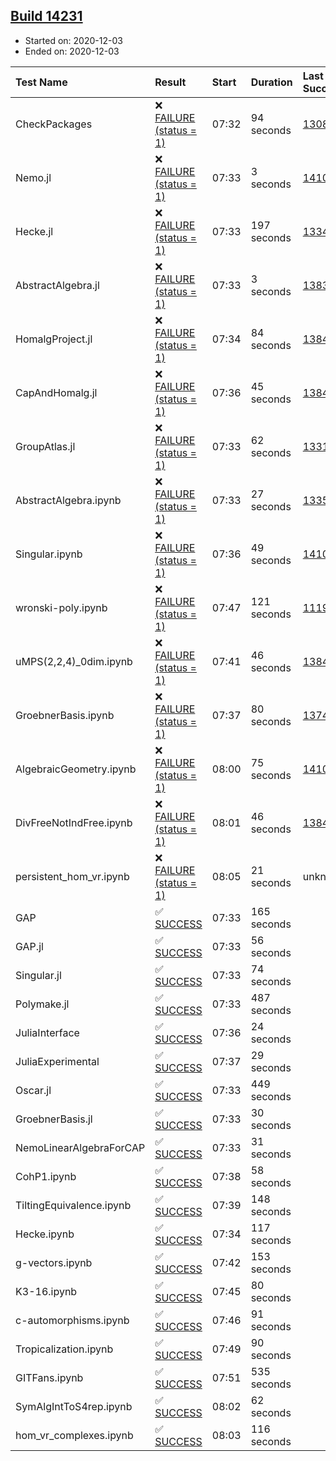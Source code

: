 ## [Build 14231](https://oscarci.mathematik.uni-kl.de/job/oscar/14231/)

* Started on: 2020-12-03
* Ended on: 2020-12-03

| Test Name    | Result | Start | Duration | Last Success | First Failure |
|:-------------|:-------|:------|:---------|:-------------|:--------------|
| CheckPackages | ❌ [FAILURE (status = 1)](https://oscarci.mathematik.uni-kl.de/job/oscar/14231/artifact/logs/build-14231/CheckPackages.log) | 07:32 | 94 seconds | [13085](https://oscarci.mathematik.uni-kl.de/job/oscar/13085/) | [13086](https://oscarci.mathematik.uni-kl.de/job/oscar/13086/) |
| Nemo.jl | ❌ [FAILURE (status = 1)](https://oscarci.mathematik.uni-kl.de/job/oscar/14231/artifact/logs/build-14231/Nemo.jl.log) | 07:33 | 3 seconds | [14101](https://oscarci.mathematik.uni-kl.de/job/oscar/14101/) | [14102](https://oscarci.mathematik.uni-kl.de/job/oscar/14102/) |
| Hecke.jl | ❌ [FAILURE (status = 1)](https://oscarci.mathematik.uni-kl.de/job/oscar/14231/artifact/logs/build-14231/Hecke.jl.log) | 07:33 | 197 seconds | [13341](https://oscarci.mathematik.uni-kl.de/job/oscar/13341/) | [13342](https://oscarci.mathematik.uni-kl.de/job/oscar/13342/) |
| AbstractAlgebra.jl | ❌ [FAILURE (status = 1)](https://oscarci.mathematik.uni-kl.de/job/oscar/14231/artifact/logs/build-14231/AbstractAlgebra.jl.log) | 07:33 | 3 seconds | [13837](https://oscarci.mathematik.uni-kl.de/job/oscar/13837/) | [13838](https://oscarci.mathematik.uni-kl.de/job/oscar/13838/) |
| HomalgProject.jl | ❌ [FAILURE (status = 1)](https://oscarci.mathematik.uni-kl.de/job/oscar/14231/artifact/logs/build-14231/HomalgProject.jl.log) | 07:34 | 84 seconds | [13845](https://oscarci.mathematik.uni-kl.de/job/oscar/13845/) | [13846](https://oscarci.mathematik.uni-kl.de/job/oscar/13846/) |
| CapAndHomalg.jl | ❌ [FAILURE (status = 1)](https://oscarci.mathematik.uni-kl.de/job/oscar/14231/artifact/logs/build-14231/CapAndHomalg.jl.log) | 07:36 | 45 seconds | [13845](https://oscarci.mathematik.uni-kl.de/job/oscar/13845/) | [13846](https://oscarci.mathematik.uni-kl.de/job/oscar/13846/) |
| GroupAtlas.jl | ❌ [FAILURE (status = 1)](https://oscarci.mathematik.uni-kl.de/job/oscar/14231/artifact/logs/build-14231/GroupAtlas.jl.log) | 07:33 | 62 seconds | [13311](https://oscarci.mathematik.uni-kl.de/job/oscar/13311/) | [13312](https://oscarci.mathematik.uni-kl.de/job/oscar/13312/) |
| AbstractAlgebra.ipynb | ❌ [FAILURE (status = 1)](https://oscarci.mathematik.uni-kl.de/job/oscar/14231/artifact/logs/build-14231/AbstractAlgebra.ipynb.log) | 07:33 | 27 seconds | [13355](https://oscarci.mathematik.uni-kl.de/job/oscar/13355/) | [13356](https://oscarci.mathematik.uni-kl.de/job/oscar/13356/) |
| Singular.ipynb | ❌ [FAILURE (status = 1)](https://oscarci.mathematik.uni-kl.de/job/oscar/14231/artifact/logs/build-14231/Singular.ipynb.log) | 07:36 | 49 seconds | [14101](https://oscarci.mathematik.uni-kl.de/job/oscar/14101/) | [14102](https://oscarci.mathematik.uni-kl.de/job/oscar/14102/) |
| wronski-poly.ipynb | ❌ [FAILURE (status = 1)](https://oscarci.mathematik.uni-kl.de/job/oscar/14231/artifact/logs/build-14231/wronski-poly.ipynb.log) | 07:47 | 121 seconds | [11192](https://oscarci.mathematik.uni-kl.de/job/oscar/11192/) | [11193](https://oscarci.mathematik.uni-kl.de/job/oscar/11193/) |
| uMPS(2,2,4)_0dim.ipynb | ❌ [FAILURE (status = 1)](https://oscarci.mathematik.uni-kl.de/job/oscar/14231/artifact/logs/build-14231/uMPS-2-2-4-_0dim.ipynb.log) | 07:41 | 46 seconds | [13841](https://oscarci.mathematik.uni-kl.de/job/oscar/13841/) | [13842](https://oscarci.mathematik.uni-kl.de/job/oscar/13842/) |
| GroebnerBasis.ipynb | ❌ [FAILURE (status = 1)](https://oscarci.mathematik.uni-kl.de/job/oscar/14231/artifact/logs/build-14231/GroebnerBasis.ipynb.log) | 07:37 | 80 seconds | [13748](https://oscarci.mathematik.uni-kl.de/job/oscar/13748/) | [13749](https://oscarci.mathematik.uni-kl.de/job/oscar/13749/) |
| AlgebraicGeometry.ipynb | ❌ [FAILURE (status = 1)](https://oscarci.mathematik.uni-kl.de/job/oscar/14231/artifact/logs/build-14231/AlgebraicGeometry.ipynb.log) | 08:00 | 75 seconds | [14101](https://oscarci.mathematik.uni-kl.de/job/oscar/14101/) | [14102](https://oscarci.mathematik.uni-kl.de/job/oscar/14102/) |
| DivFreeNotIndFree.ipynb | ❌ [FAILURE (status = 1)](https://oscarci.mathematik.uni-kl.de/job/oscar/14231/artifact/logs/build-14231/DivFreeNotIndFree.ipynb.log) | 08:01 | 46 seconds | [13845](https://oscarci.mathematik.uni-kl.de/job/oscar/13845/) | [13846](https://oscarci.mathematik.uni-kl.de/job/oscar/13846/) |
| persistent_hom_vr.ipynb | ❌ [FAILURE (status = 1)](https://oscarci.mathematik.uni-kl.de/job/oscar/14231/artifact/logs/build-14231/persistent_hom_vr.ipynb.log) | 08:05 | 21 seconds | unknown | unknown |
| GAP | ✅ [SUCCESS](https://oscarci.mathematik.uni-kl.de/job/oscar/14231/artifact/logs/build-14231/GAP.log) | 07:33 | 165 seconds |  |  |
| GAP.jl | ✅ [SUCCESS](https://oscarci.mathematik.uni-kl.de/job/oscar/14231/artifact/logs/build-14231/GAP.jl.log) | 07:33 | 56 seconds |  |  |
| Singular.jl | ✅ [SUCCESS](https://oscarci.mathematik.uni-kl.de/job/oscar/14231/artifact/logs/build-14231/Singular.jl.log) | 07:33 | 74 seconds |  |  |
| Polymake.jl | ✅ [SUCCESS](https://oscarci.mathematik.uni-kl.de/job/oscar/14231/artifact/logs/build-14231/Polymake.jl.log) | 07:33 | 487 seconds |  |  |
| JuliaInterface | ✅ [SUCCESS](https://oscarci.mathematik.uni-kl.de/job/oscar/14231/artifact/logs/build-14231/JuliaInterface.log) | 07:36 | 24 seconds |  |  |
| JuliaExperimental | ✅ [SUCCESS](https://oscarci.mathematik.uni-kl.de/job/oscar/14231/artifact/logs/build-14231/JuliaExperimental.log) | 07:37 | 29 seconds |  |  |
| Oscar.jl | ✅ [SUCCESS](https://oscarci.mathematik.uni-kl.de/job/oscar/14231/artifact/logs/build-14231/Oscar.jl.log) | 07:33 | 449 seconds |  |  |
| GroebnerBasis.jl | ✅ [SUCCESS](https://oscarci.mathematik.uni-kl.de/job/oscar/14231/artifact/logs/build-14231/GroebnerBasis.jl.log) | 07:33 | 30 seconds |  |  |
| NemoLinearAlgebraForCAP | ✅ [SUCCESS](https://oscarci.mathematik.uni-kl.de/job/oscar/14231/artifact/logs/build-14231/NemoLinearAlgebraForCAP.log) | 07:33 | 31 seconds |  |  |
| CohP1.ipynb | ✅ [SUCCESS](https://oscarci.mathematik.uni-kl.de/job/oscar/14231/artifact/logs/build-14231/CohP1.ipynb.log) | 07:38 | 58 seconds |  |  |
| TiltingEquivalence.ipynb | ✅ [SUCCESS](https://oscarci.mathematik.uni-kl.de/job/oscar/14231/artifact/logs/build-14231/TiltingEquivalence.ipynb.log) | 07:39 | 148 seconds |  |  |
| Hecke.ipynb | ✅ [SUCCESS](https://oscarci.mathematik.uni-kl.de/job/oscar/14231/artifact/logs/build-14231/Hecke.ipynb.log) | 07:34 | 117 seconds |  |  |
| g-vectors.ipynb | ✅ [SUCCESS](https://oscarci.mathematik.uni-kl.de/job/oscar/14231/artifact/logs/build-14231/g-vectors.ipynb.log) | 07:42 | 153 seconds |  |  |
| K3-16.ipynb | ✅ [SUCCESS](https://oscarci.mathematik.uni-kl.de/job/oscar/14231/artifact/logs/build-14231/K3-16.ipynb.log) | 07:45 | 80 seconds |  |  |
| c-automorphisms.ipynb | ✅ [SUCCESS](https://oscarci.mathematik.uni-kl.de/job/oscar/14231/artifact/logs/build-14231/c-automorphisms.ipynb.log) | 07:46 | 91 seconds |  |  |
| Tropicalization.ipynb | ✅ [SUCCESS](https://oscarci.mathematik.uni-kl.de/job/oscar/14231/artifact/logs/build-14231/Tropicalization.ipynb.log) | 07:49 | 90 seconds |  |  |
| GITFans.ipynb | ✅ [SUCCESS](https://oscarci.mathematik.uni-kl.de/job/oscar/14231/artifact/logs/build-14231/GITFans.ipynb.log) | 07:51 | 535 seconds |  |  |
| SymAlgIntToS4rep.ipynb | ✅ [SUCCESS](https://oscarci.mathematik.uni-kl.de/job/oscar/14231/artifact/logs/build-14231/SymAlgIntToS4rep.ipynb.log) | 08:02 | 62 seconds |  |  |
| hom_vr_complexes.ipynb | ✅ [SUCCESS](https://oscarci.mathematik.uni-kl.de/job/oscar/14231/artifact/logs/build-14231/hom_vr_complexes.ipynb.log) | 08:03 | 116 seconds |  |  |

